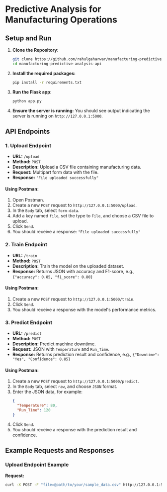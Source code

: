 # Predictive Analysis for Manufacturing Operations

## Setup and Run

1. **Clone the Repository:**
    ```bash
    git clone https://github.com/rahulgaharwar/manufacturing-predictive-analysis-api.git
    cd manufacturing-predictive-analysis-api
    ```

2. **Install the required packages:**
    ```bash
    pip install -r requirements.txt
    ```

3. **Run the Flask app:**
    ```bash
    python app.py
    ```

4. **Ensure the server is running:**
    You should see output indicating the server is running on `http://127.0.0.1:5000`.

## API Endpoints

### 1. Upload Endpoint
- **URL:** `/upload`
- **Method:** `POST`
- **Description:** Upload a CSV file containing manufacturing data.
- **Request:** Multipart form data with the file.
- **Response:** `"File uploaded successfully"`

#### Using Postman:
1. Open Postman.
2. Create a new `POST` request to `http://127.0.0.1:5000/upload`.
3. In the `Body` tab, select `form-data`.
4. Add a key named `file`, set the type to `File`, and choose a CSV file to upload.
5. Click `Send`.
6. You should receive a response: `"File uploaded successfully"`

### 2. Train Endpoint
- **URL:** `/train`
- **Method:** `POST`
- **Description:** Train the model on the uploaded dataset.
- **Response:** Returns JSON with accuracy and F1-score, e.g., `{"accuracy": 0.85, "f1_score": 0.80}`

#### Using Postman:
1. Create a new `POST` request to `http://127.0.0.1:5000/train`.
2. Click `Send`.
3. You should receive a response with the model's performance metrics.

### 3. Predict Endpoint
- **URL:** `/predict`
- **Method:** `POST`
- **Description:** Predict machine downtime.
- **Request:** JSON with `Temperature` and `Run_Time`.
- **Response:** Returns prediction result and confidence, e.g., `{"Downtime": "Yes", "Confidence": 0.85}`

#### Using Postman:
1. Create a new `POST` request to `http://127.0.0.1:5000/predict`.
2. In the `Body` tab, select `raw`, and choose `JSON` format.
3. Enter the JSON data, for example:
    ```json
    {
      "Temperature": 80,
      "Run_Time": 120
    }
    ```
4. Click `Send`.
5. You should receive a response with the prediction result and confidence.

## Example Requests and Responses

### Upload Endpoint Example
**Request:**
```bash
curl -X POST -F "file=@path/to/your/sample_data.csv" http://127.0.0.1:5000/upload
